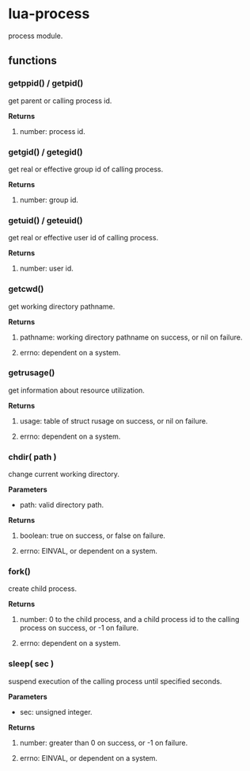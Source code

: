 # lua-process

process module.

## functions

### getppid() / getpid()

get parent or calling process id.

**Returns**

1.  number: process id.


### getgid() / getegid()

get real or effective group id of calling process.

**Returns**

1.  number: group id.


### getuid() / geteuid()

get real or effective user id of calling process.

**Returns**

1.  number: user id.


### getcwd()

get working directory pathname.

**Returns**

1.  pathname: working directory pathname on success, or nil on failure.

2.  errno: dependent on a system.


### getrusage()

get information about resource utilization.

**Returns**

1.  usage: table of struct rusage on success, or nil on failure.

2.  errno: dependent on a system.


### chdir( path )

change current working directory.

**Parameters**

-   path: valid directory path.

**Returns**

1.  boolean: true on success, or false on failure.

2.  errno: EINVAL, or dependent on a system.


### fork()

create child process.

**Returns**

1.  number: 0 to the child process, and a child process id to the
    calling process on success, or -1 on failure.

2.  errno: dependent on a system.


### sleep( sec )

suspend execution of the calling process until specified seconds.

**Parameters**

-   sec: unsigned integer.

**Returns**

1.  number: greater than 0 on success, or -1 on failure.

2.  errno: EINVAL, or dependent on a system.


